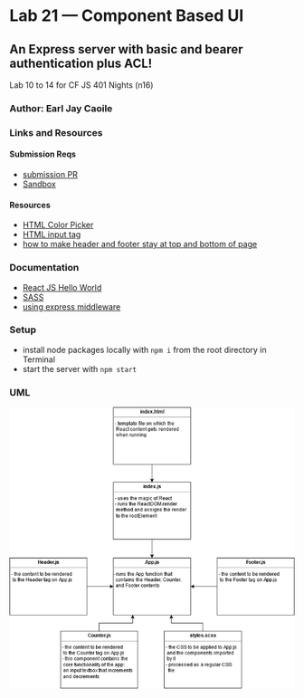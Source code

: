 # Lab 21 — Component Based UI

## An Express server with basic and bearer authentication plus ACL!

Lab 10 to 14 for CF JS 401 Nights (n16)

### Author: Earl Jay Caoile

### Links and Resources

#### Submission Reqs

- [submission PR](https://github.com/earljay-caoile-401-advanced-javascript/react-counter/pull/1)
- [Sandbox](https://codesandbox.io/s/react-counter-pzcwc)

#### Resources

- [HTML Color Picker](https://www.w3schools.com/colors/colors_picker.asp)
- [HTML input tag](https://www.w3schools.com/tags/tag_input.asp)
- [how to make header and footer stay at top and bottom of page](https://stackoverflow.com/questions/643879/css-to-make-html-page-footer-stay-at-bottom-of-the-page-with-a-minimum-height-b)

### Documentation

- [React JS Hello World](https://reactjs.org/docs/hello-world.html)
- [SASS](https://sass-lang.com/)
- [using express middleware](https://expressjs.com/en/guide/using-middleware.html)

### Setup

- install node packages locally with `npm i` from the root directory in Terminal
- start the server with `npm start`

### UML

![UML Image](lab-21-uml.png "uml diagram")
